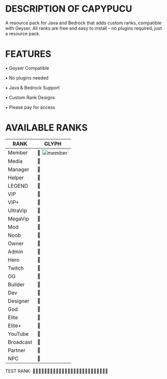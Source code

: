 # DESCRIPTION OF CAPYPUCU 
A resource pack for Java and Bedrock that adds custom ranks, compatible with Geyser. All ranks are free and easy to install - no plugins required, just a resource pack.

# FEATURES 
• Geyser Compatible

• No plugins needed

• Java & Bedrock Support

• Custom Rank Designs

• Please pay for access 

# AVAILABLE RANKS

| RANK   | GLYPH |
|--------|-------|
| Member     |  <img width="84" height="18" alt="member-seav" src="https://github.com/user-attachments/assets/d5989c26-96b8-4543-a3c5-d59f99bcfe40" />|
| Media      |  |
| Manager    |  |
| Helper     |  |
| LEGEND     |  |
| VIP        |  |
| VIP+       |  |
| UltraVip   |  |
| MegaVip    |  |
| Mod        |  |
| Noob       |  |
| Owner      |  |
| Admin      |  |
| Hero       |  |
| Twitch     |  |
| OG         |  |
| Builder    |  |
| Dev        |  |
| Designer   |  |
| God        |  |
| Elite      |  |
| Elite+     |  |
| YouTube    |  |
| Broadcast  |  |
| Partner    |  |
| NPC        |  |

TEST RANK: 


